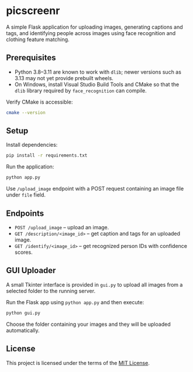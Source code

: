 # picscreenr

A simple Flask application for uploading images, generating captions and tags, and identifying people across images using face recognition and clothing feature matching.

## Prerequisites

- Python 3.8–3.11 are known to work with `dlib`; newer versions such as 3.13 may not yet provide prebuilt wheels.
- On Windows, install Visual Studio Build Tools and CMake so that the `dlib` library required by `face_recognition` can compile.

Verify CMake is accessible:
```bash
cmake --version
```


## Setup

Install dependencies:
```bash
pip install -r requirements.txt
```

Run the application:
```bash
python app.py
```

Use `/upload_image` endpoint with a POST request containing an image file under `file` field.

## Endpoints
- `POST /upload_image` – upload an image.
- `GET /description/<image_id>` – get caption and tags for an uploaded image.
- `GET /identify/<image_id>` – get recognized person IDs with confidence scores.

## GUI Uploader

A small Tkinter interface is provided in `gui.py` to upload all images from a selected folder to the running server.

Run the Flask app using `python app.py` and then execute:
```bash
python gui.py
```
Choose the folder containing your images and they will be uploaded automatically.

## License

This project is licensed under the terms of the [MIT License](LICENSE).
